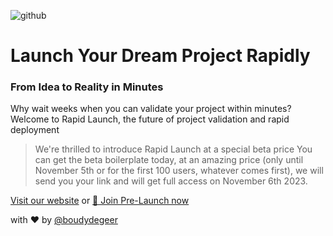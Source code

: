 
![github](https://github.com/rapidlaunch-it/.github/assets/753439/0d58dae1-841d-4a28-87bd-a550c406f335)

# Launch Your Dream Project Rapidly
### From Idea to Reality in Minutes

Why wait weeks when you can validate your project within minutes? Welcome to Rapid Launch, the future of project validation and rapid deployment

> We're thrilled to introduce Rapid Launch at a special beta price 
> You can get the beta boilerplate today, at an amazing price (only until November 5th or for the first 100 users, whatever comes first), 
> we will send you your link and will get full access on 
> November 6th 2023.

[Visit our website](https://rapidlaunch.it)
or
[🚀 Join Pre-Launch now](https://rapidlaunch.it/checkout?price_id=price_1O1pSIKiDEDPzMfO9U1uJElj&coupon_id=EARLYBIRD)


with ❤️ by [@boudydegeer](https://twitter.com/boudydegeer)

